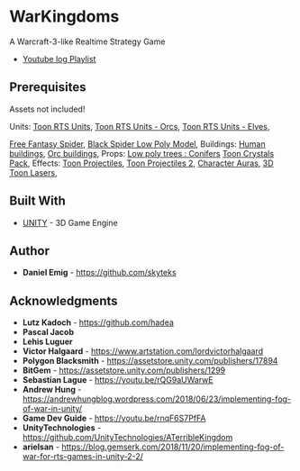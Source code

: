 # WarKingdoms #

A Warcraft-3-like Realtime Strategy Game

* [Youtube log Playlist](https://www.youtube.com/playlist?list=PLL6EQjZiYj7Kilumpq9UtLevmKPRU_OL6)

## Prerequisites ##
Assets not included!

Units:
[Toon RTS Units](https://assetstore.unity.com/packages/3d/characters/toon-rts-units-67948), 
[Toon RTS Units - Orcs](https://assetstore.unity.com/packages/3d/characters/toon-rts-units-orcs-78906), 
[Toon RTS Units - Elves](https://assetstore.unity.com/packages/3d/characters/toon-rts-units-elves-132685),

[Free Fantasy Spider](https://assetstore.unity.com/packages/3d/characters/creatures/free-fantasy-spider-10104), 
[Black Spider Low Poly Model](https://assetstore.unity.com/packages/3d/characters/animals/insects/black-spider-low-poly-model-10950),
Buildings:
[Human buildings](https://assetstore.unity.com/packages/3d/environments/fantasy/human-rts-buildings-hand-painted-7669), 
[Orc buildings](https://assetstore.unity.com/packages/3d/environments/fantasy/orc-rts-buildings-hand-painted-7671),
Props:
[Low poly trees : Conifers](https://assetstore.unity.com/packages/3d/vegetation/trees/low-poly-trees-conifers-111807)
[Toon Crystals Pack](https://assetstore.unity.com/packages/3d/props/toon-crystals-pack-66182),
Effects:
[Toon Projectiles](https://assetstore.unity.com/packages/vfx/particles/spells/toon-projectiles-158199),
[Toon Projectiles 2](https://assetstore.unity.com/packages/vfx/particles/spells/toon-projectiles-2-184946),
[Character Auras](https://assetstore.unity.com/packages/vfx/particles/spells/character-auras-164961),
[3D Toon Lasers](https://assetstore.unity.com/packages/vfx/particles/3d-toon-lasers-168810),

## Built With ##

* [UNITY](https://unity.com/) - 3D Game Engine

## Author ##

* **Daniel Emig** - https://github.com/skyteks

## Acknowledgments ##

* **Lutz Kadoch** - https://github.com/hadea
* **Pascal Jacob**
* **Lehis Luguer**
* **Victor Halgaard** - https://www.artstation.com/lordvictorhalgaard
* **Polygon Blacksmith** - https://assetstore.unity.com/publishers/17894
* **BitGem** - https://assetstore.unity.com/publishers/1299
* **Sebastian Lague** - https://youtu.be/rQG9aUWarwE
* **Andrew Hung** - https://andrewhungblog.wordpress.com/2018/06/23/implementing-fog-of-war-in-unity/
* **Game Dev Guide** - https://youtu.be/rnqF6S7PfFA
* **UnityTechnologies** - https://github.com/UnityTechnologies/ATerribleKingdom
* **arielsan** - https://blog.gemserk.com/2018/11/20/implementing-fog-of-war-for-rts-games-in-unity-2-2/
